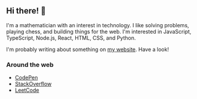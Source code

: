 ## Hi there! 👋

I'm a mathematician with an interest in technology. I like solving problems, playing chess, and building things for the web. I'm interested in JavaScript, TypeScript, Node.js, React, HTML, CSS, and Python.

I'm probably writing about something on [my website](https://tannerdolby.com). Have a look!

### Around the web
- [CodePen][codepen]
- [StackOverflow][stackoverflow]
- [LeetCode][leetcode]

[leetcode]: https://leetcode.com/gnawlix/
[codepen]: https://codepen.io/tannerdolby
[stackoverflow]: https://stackoverflow.com/users/11389581/tanner-dolby
